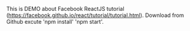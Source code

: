This is DEMO about Facebook ReactJS tutorial (https://facebook.github.io/react/tutorial/tutorial.html).
Download from Github excute 'npm install' 'npm start'.